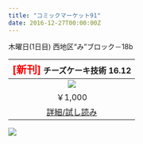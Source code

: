 ```yaml
---
title: "コミックマーケット91"
date: 2016-12-27T00:00:00Z
---
```


木曜日(1日目) 西地区“み”ブロック－18b

| <span style="font-size:1.3em; color:red;">[新刊]</span> チーズケーキ技術 16.12 |
| :---: |
| ![](/16.12/cover.jpg) |
| ￥1,000 |
| [詳細/試し読み](/16.12/) |

![](/posts/c91/pop.png)
